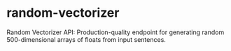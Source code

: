 # random-vectorizer
Random Vectorizer API: Production-quality endpoint for generating random 500-dimensional arrays of floats from input sentences.
